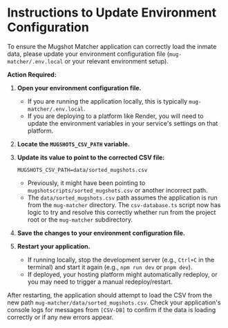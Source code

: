 # Instructions to Update Environment Configuration

To ensure the Mugshot Matcher application can correctly load the inmate data, please update your environment configuration file (`mug-matcher/.env.local` or your relevant environment setup).

**Action Required:**

1.  **Open your environment configuration file.**
    *   If you are running the application locally, this is typically `mug-matcher/.env.local`.
    *   If you are deploying to a platform like Render, you will need to update the environment variables in your service's settings on that platform.

2.  **Locate the `MUGSHOTS_CSV_PATH` variable.**

3.  **Update its value to point to the corrected CSV file:**
    ```
    MUGSHOTS_CSV_PATH=data/sorted_mugshots.csv
    ```
    *   Previously, it might have been pointing to `mugshotscripts/sorted_mugshots.csv` or another incorrect path.
    *   The `data/sorted_mugshots.csv` path assumes the application is run from the `mug-matcher` directory. The `csv-database.ts` script now has logic to try and resolve this correctly whether run from the project root or the `mug-matcher` subdirectory.

4.  **Save the changes to your environment configuration file.**

5.  **Restart your application.**
    *   If running locally, stop the development server (e.g., `Ctrl+C` in the terminal) and start it again (e.g., `npm run dev` or `pnpm dev`).
    *   If deployed, your hosting platform might automatically redeploy, or you may need to trigger a manual redeploy/restart.

After restarting, the application should attempt to load the CSV from the new path `mug-matcher/data/sorted_mugshots.csv`. Check your application's console logs for messages from `[CSV-DB]` to confirm if the data is loading correctly or if any new errors appear.
